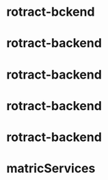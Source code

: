 # rotract-bckend
# rotract-backend
# rotract-backend
# rotract-backend
# rotract-backend
# matricServices
